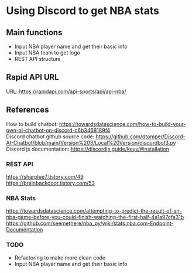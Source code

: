 # Using Discord to get NBA stats

## Main functions

- Input NBA player name and get their basic info <br>
- Input NBA team to get logo <br>
- REST API structure 

## Rapid API URL

URL: https://rapidapi.com/api-sports/api/api-nba/

## References

How to build chatbot: https://towardsdatascience.com/how-to-build-your-own-ai-chatbot-on-discord-c6b3468189f4 <br>
Discord chatbot github source code: https://github.com/dtomper/Discord-AI-Chatbot/blob/main/Version%203/Local%20Version/discordbot3.py <br>
Discord js documentation: https://discordjs.guide/keyv/#installation
<br>

### REST API
https://sharplee7.tistory.com/49 <br>
https://brainbackdoor.tistory.com/53

### NBA Stats
https://towardsdatascience.com/attempting-to-predict-the-result-of-an-nba-game-before-you-could-finish-watching-the-first-half-4a1a97cfa31b <br>
https://github.com/seemethere/nba_py/wiki/stats.nba.com-Endpoint-Documentation

### TODO
- Refactoring to make more clean code
- Input NBA player name and get their basic info
